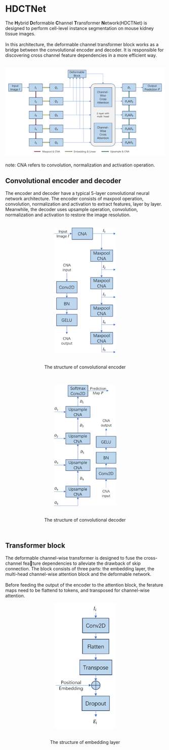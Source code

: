 # HDCTNet
The **H**ybrid **D**eformable **C**hannel **T**ransformer **N**etwork(HDCTNet) is designed to perform cell-level instance segmentation on mouse kidney tissue images. <br>
<br>
In this architecture, the deformable channel transformer block works as a bridge between the convolutional encoder and decoder. It is responsible for discovering cross channel feature dependencies in a more efficient way. <br>
<br>
<div align=center><img src="/images/HDCTNet.png"></div><br>
note: CNA refers to convolution, normalization and activation operation.<br>

## Convolutional encoder and decoder
The encoder and decoder have a typical 5-layer convolutional neural network architecture. The encoder consists of maxpool operation, convolution, normalization and activation to extract features, layer by layer. Meanwhile, the decoder uses  upsample operation, convolution, normalization and activation to restore the image resolution.<br>
<br>
<div align=center><img width="200" src="/images/convolutional encoder.png"></div><br>
<p align=center>The structure of convolutional encoder</p><br>
<br>
<div align=center><img width="200" src="/images/convolutional decoder.png"></div><br>
<p align=center>The structure of convolutional decoder</p><br>

## Transformer block
The deformable channel-wise transformer is designed to fuse the cross-channel feature dependencies to alleviate the drawback of skip connection. The block consists of three parts: the embedding layer, the multi-head channel-wise attention block and the deformable network.<br>
<br>
Before feeding the output of the encoder to the attention block,  the ferature maps need to be flattend to tokens, and transposed for channel-wise attention.<br>
<div align=center><img width="200" src="/images/embedding.png"></div><br>
<p align=center>The structure of embedding layer</p><br>
